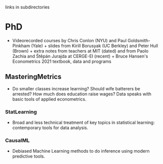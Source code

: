 links in subdirectories


# PhD
- Videorecorded courses by Chris Conlon (NYU) and Paul Goldsmith-Pinkham (Yale) + slides from Kirill Borusyak (UC Berkley) and Peter Hull (Brown) + extra notes from teachers at MIT (dated) and from Paolo Zachia and Štěpán Jurajda at CERGE-EI (recent) +  Bruce Hansen's Econometrics 2021 textbook, data and programs 


## MasteringMetrics 
- Do smaller classes increase learning? Should wife batterers be arrested? How much does education raise wages?  Data speaks with basic tools of applied econometrics.

### StatLearning 
- Broad and less technical treatment of key topics in statistical learning: contemporary tools for data analysis.
  
### CausalML
- Debiased Machine Learning methods to do inference using modern predictive tools.
